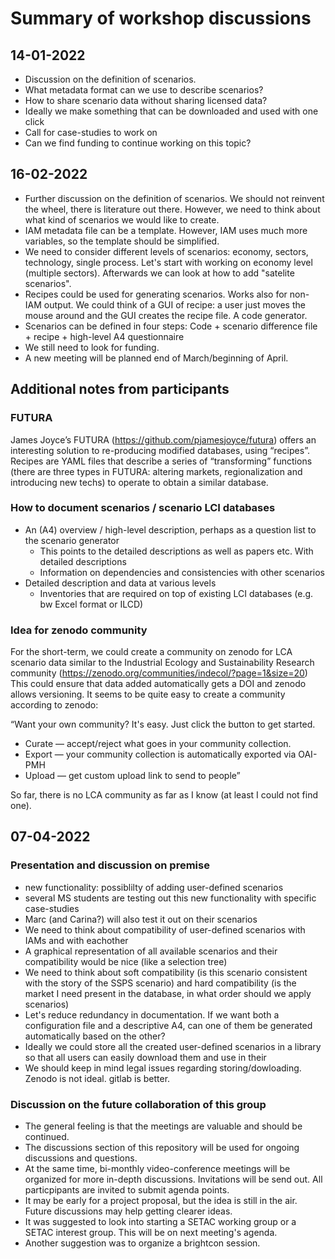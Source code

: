 # Summary of workshop discussions
## 14-01-2022
- Discussion on the definition of scenarios.
- What metadata format can we use to describe scenarios?
- How to share scenario data without sharing licensed data?
- Ideally we make something that can be downloaded and used with one click
- Call for case-studies to work on
- Can we find funding to continue working on this topic?

## 16-02-2022
- Further discussion on the definition of scenarios. We should not reinvent the wheel, there is literature out there. However, we need to think about what kind of scenarios we would like to create.
- IAM metadata file can be a template. However, IAM uses much more variables, so the template should be simplified.
- We need to consider different levels of scenarios: economy, sectors, technology, single process. Let's start with working on economy level (multiple sectors). Afterwards we can look at how to add "satelite scenarios".
- Recipes could be used for generating scenarios. Works also for non-IAM output. We could think of a GUI of recipe: a user just moves the mouse around and the GUI creates the recipe file. A code generator.
- Scenarios can be defined in four steps: Code + scenario difference file + recipe + high-level A4 questionnaire
- We still need to look for funding. 
- A new meeting will be planned end of March/beginning of April. 

## Additional notes from participants

### FUTURA
James Joyce’s FUTURA (https://github.com/pjamesjoyce/futura) offers an interesting solution to re-producing modified databases, using “recipes”. Recipes are YAML files that describe a series of “transforming” functions (there are three types in FUTURA: altering markets, regionalization and introducing new techs) to operate to obtain a similar database.

### How to document scenarios / scenario LCI databases

- An (A4) overview / high-level description, perhaps as a question list to the scenario generator
  - This points to the detailed descriptions as well as papers etc. With detailed descriptions
  - Information on dependencies and consistencies with other scenarios
- Detailed description and data at various levels
  - Inventories that are required on top of existing LCI databases (e.g. bw Excel format or ILCD) 

### Idea for zenodo community

For the short-term, we could create a community on zenodo for LCA scenario data similar to the Industrial Ecology and Sustainability Research community (https://zenodo.org/communities/indecol/?page=1&size=20) This could ensure that data added automatically gets a DOI and zenodo allows versioning. It seems to be quite easy to create a community according to zenodo:

“Want your own community? It's easy. Just click the button to get started.
-	Curate — accept/reject what goes in your community collection.
-	Export — your community collection is automatically exported via OAI-PMH
-	Upload — get custom upload link to send to people”

So far, there is no LCA community as far as I know (at least I could not find one).

## 07-04-2022

### Presentation and discussion on premise

- new functionality: possiblilty of adding user-defined scenarios 
- several MS students are testing out this new functionality with specific case-studies
- Marc (and Carina?) will also test it out on their scenarios
- We need to think about compatibility of user-defined scenarios with IAMs and with eachother
- A graphical representation of all available scenarios and their compatibility would be nice (like a selection tree)
- We need to think about soft compatibility (is this scenario consistent with the story of the SSPS scenario) and hard compatibility (is the market I need present in the database, in what order should we apply scenarios)
- Let's reduce redundancy in documentation. If we want both a configuration file and a descriptive A4, can one of them be generated automatically based on the other?
- Ideally we could store all the created user-defined scenarios in a library so that all users can easily download them and use in their 
- We should keep in mind legal issues regarding storing/dowloading. Zenodo is not ideal. gitlab is better.


### Discussion on the future collaboration of this group
- The general feeling is that the meetings are valuable and should be continued. 
- The discussions section of this repository will be used for ongoing discussions and questions.
- At the same time, bi-monthly video-conference meetings will be organized for more in-depth discussions. Invitations will be send out. All particpipants are invited to submit agenda points.
- It may be early for a project proposal, but the idea is still in the air. Future discussions may help getting clearer ideas.
- It was suggested to look into starting a SETAC working group or a SETAC interest group. This will be on next meeting's agenda.
- Another suggestion was to organize a brightcon session.

